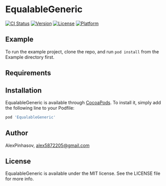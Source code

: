 # EqualableGeneric

[![CI Status](https://img.shields.io/travis/AlexPinhasov/EqualableGeneric.svg?style=flat)](https://travis-ci.org/AlexPinhasov/EqualableGeneric)
[![Version](https://img.shields.io/cocoapods/v/EqualableGeneric.svg?style=flat)](https://cocoapods.org/pods/EqualableGeneric)
[![License](https://img.shields.io/cocoapods/l/EqualableGeneric.svg?style=flat)](https://cocoapods.org/pods/EqualableGeneric)
[![Platform](https://img.shields.io/cocoapods/p/EqualableGeneric.svg?style=flat)](https://cocoapods.org/pods/EqualableGeneric)

## Example

To run the example project, clone the repo, and run `pod install` from the Example directory first.

## Requirements

## Installation

EqualableGeneric is available through [CocoaPods](https://cocoapods.org). To install
it, simply add the following line to your Podfile:

```ruby
pod 'EqualableGeneric'
```

## Author

AlexPinhasov, alex5872205@gmail.com

## License

EqualableGeneric is available under the MIT license. See the LICENSE file for more info.
